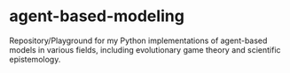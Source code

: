 # agent-based-modeling
Repository/Playground for my Python implementations of agent-based models in various fields, including evolutionary game theory and scientific epistemology.
